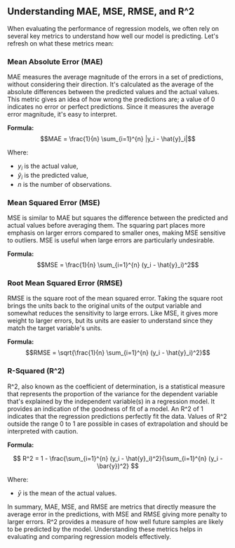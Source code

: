 ## Understanding MAE, MSE, RMSE, and R^2

When evaluating the performance of regression models, we often rely on several key metrics to understand how well our model is predicting. Let's refresh on what these metrics mean:

### Mean Absolute Error (MAE)

MAE measures the average magnitude of the errors in a set of predictions, without considering their direction. It's calculated as the average of the absolute differences between the predicted values and the actual values. This metric gives an idea of how wrong the predictions are; a value of 0 indicates no error or perfect predictions. Since it measures the average error magnitude, it's easy to interpret.

**Formula:** $$MAE = \frac{1}{n} \sum_{i=1}^{n} |y_i - \hat{y}_i|$$

Where:
- $y_i$ is the actual value,
- $\hat{y}_i$ is the predicted value,
- $n$ is the number of observations.

### Mean Squared Error (MSE)

MSE is similar to MAE but squares the difference between the predicted and actual values before averaging them. The squaring part places more emphasis on larger errors compared to smaller ones, making MSE sensitive to outliers. MSE is useful when large errors are particularly undesirable.

**Formula:** $$MSE = \frac{1}{n} \sum_{i=1}^{n} (y_i - \hat{y}_i)^2$$

### Root Mean Squared Error (RMSE)

RMSE is the square root of the mean squared error. Taking the square root brings the units back to the original units of the output variable and somewhat reduces the sensitivity to large errors. Like MSE, it gives more weight to larger errors, but its units are easier to understand since they match the target variable's units.

**Formula:** $$RMSE = \sqrt{\frac{1}{n} \sum_{i=1}^{n} (y_i - \hat{y}_i)^2}$$

### R-Squared (R^2)

R^2, also known as the coefficient of determination, is a statistical measure that represents the proportion of the variance for the dependent variable that's explained by the independent variable(s) in a regression model. It provides an indication of the goodness of fit of a model. An R^2 of 1 indicates that the regression predictions perfectly fit the data. Values of R^2 outside the range 0 to 1 are possible in cases of extrapolation and should be interpreted with caution.

**Formula:** 

$$
R^2 = 1 - \frac{\sum_{i=1}^{n} (y_i - \hat{y}_i)^2}{\sum_{i=1}^{n} (y_i - \bar{y})^2}
$$

Where:
- $\bar{y}$ is the mean of the actual values.

In summary, MAE, MSE, and RMSE are metrics that directly measure the average error in the predictions, with MSE and RMSE giving more penalty to larger errors. R^2 provides a measure of how well future samples are likely to be predicted by the model. Understanding these metrics helps in evaluating and comparing regression models effectively.
